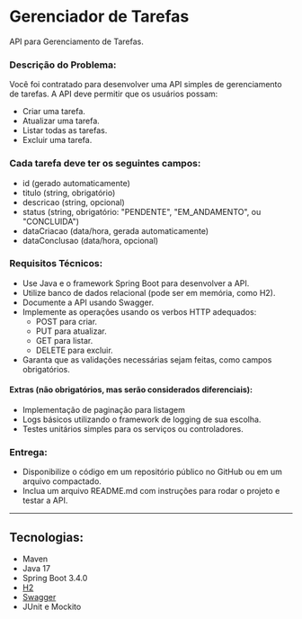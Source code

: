 # Gerenciador de Tarefas
API para Gerenciamento de Tarefas.

### Descrição do Problema:
Você foi contratado para desenvolver uma API simples de gerenciamento de tarefas. A API deve permitir que os usuários possam:
- Criar uma tarefa.
- Atualizar uma tarefa.
- Listar todas as tarefas.
- Excluir uma tarefa.

### Cada tarefa deve ter os seguintes campos:
- id (gerado automaticamente)
- titulo (string, obrigatório)
- descricao (string, opcional)
- status (string, obrigatório: "PENDENTE", "EM_ANDAMENTO", ou "CONCLUIDA")
- dataCriacao (data/hora, gerada automaticamente)
- dataConclusao (data/hora, opcional)

### Requisitos Técnicos:
- Use Java e o framework Spring Boot para desenvolver a API.
- Utilize banco de dados relacional (pode ser em memória, como H2).
- Documente a API usando Swagger.
- Implemente as operações usando os verbos HTTP adequados:
  - POST para criar.
  - PUT para atualizar.
  - GET para listar.
  - DELETE para excluir.
- Garanta que as validações necessárias sejam feitas, como campos obrigatórios.

#### Extras (não obrigatórios, mas serão considerados diferenciais):
- Implementação de paginação para listagem
- Logs básicos utilizando o framework de logging de sua escolha.
- Testes unitários simples para os serviços ou controladores.

### Entrega:
- Disponibilize o código em um repositório público no GitHub ou em um arquivo compactado.
- Inclua um arquivo README.md com instruções para rodar o projeto e testar a API.

<hr>

## Tecnologias:
- Maven
- Java 17
- Spring Boot 3.4.0
- [H2](http://localhost:8080/banco-de-dados)
- [Swagger](http://localhost:8080/swagger-ui/index.html)
- JUnit e Mockito
